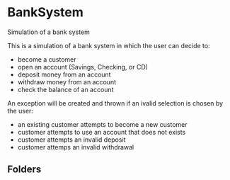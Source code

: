 # BankSystem
Simulation of a bank system


This is a simulation of a bank system in which the user can decide to:
- become a customer
- open an account (Savings, Checking, or CD)
- deposit money from an account
- withdraw money from an account
- check the balance of an account

An exception will be created and thrown if an ivalid selection is chosen by the user:
- an existing customer attempts to become a new customer
- customer attempts to use an account that does not exists
- customer attempts an invalid deposit
- customer attemps an invalid withdrawal

Folders
-
